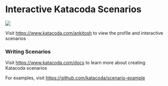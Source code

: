 # Interactive Katacoda Scenarios

[![](http://shields.katacoda.com/katacoda/ankitosh/count.svg)](https://www.katacoda.com/ankitosh "Get your profile on Katacoda.com")

Visit https://www.katacoda.com/ankitosh to view the profile and interactive scenarios

### Writing Scenarios
Visit https://www.katacoda.com/docs to learn more about creating Katacoda scenarios

For examples, visit https://github.com/katacoda/scenario-example

